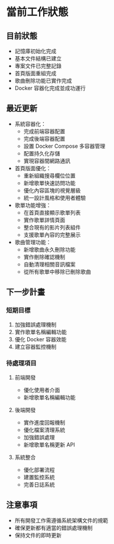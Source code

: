 # 當前工作狀態

## 目前狀態
- 記憶庫初始化完成
- 基本文件結構已建立
- 專案文件已完整記錄
- 首頁版面重組完成
- 歌曲刪除功能已實作完成
- Docker 容器化完成並成功運行

## 最近更新
- 系統容器化：
  - 完成前端容器配置
  - 完成後端容器配置
  - 設置 Docker Compose 多容器管理
  - 配置持久化存儲
  - 實現容器間網路通訊
- 首頁版面優化：
  - 重新組織搜尋欄位位置
  - 新增歌單快速訪問功能
  - 優化內容區塊的視覺層級
  - 統一設計風格和使用者體驗
- 歌單功能增強：
  - 在首頁直接顯示歌單列表
  - 實作歌單詳情頁面
  - 整合現有的影片列表組件
  - 支援歌單內容的完整展示
- 歌曲管理功能：
  - 新增歌曲永久刪除功能
  - 實作刪除確認機制
  - 自動清理相關音訊檔案
  - 從所有歌單中移除已刪除歌曲

## 下一步計畫

### 短期目標
1. 加強錯誤處理機制
2. 實作歌單名稱編輯功能
3. 優化 Docker 容器效能
4. 建立容器監控機制

### 待處理項目
1. 前端開發
   - 優化使用者介面
   - 新增歌單名稱編輯功能

2. 後端開發
   - 實作進度回報機制
   - 優化檔案清理系統
   - 加強錯誤處理
   - 新增歌單名稱更新 API

3. 系統整合
   - 優化部署流程
   - 建置監控系統
   - 完善日誌系統

## 注意事項
- 所有開發工作需遵循系統架構文件的規範
- 確保更新都有適當的錯誤處理機制
- 保持文件的即時更新
